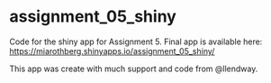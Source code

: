 # assignment_05_shiny
Code for the shiny app for Assignment 5. Final app is available here: https://miarothberg.shinyapps.io/assignment_05_shiny/

This app was create with much support and code from @llendway.
